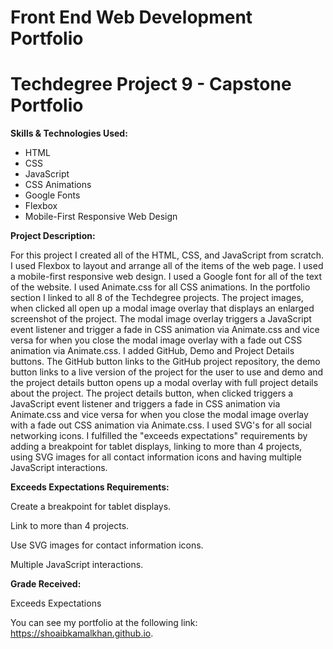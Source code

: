 # Front End Web Development Portfolio
# Techdegree Project 9 - Capstone Portfolio

**Skills & Technologies Used:**

- HTML
- CSS
- JavaScript
- CSS Animations
- Google Fonts
- Flexbox
- Mobile-First Responsive Web Design

**Project Description:**

For this project I created all of the HTML, CSS, and JavaScript from scratch. I used Flexbox to layout and arrange all of the items of the web page. I used a mobile-first responsive web design. I used a Google font for all of the text of the website. I used Animate.css for all CSS animations. In the portfolio section I linked to all 8 of the Techdegree projects. The project images, when clicked all open up a modal image overlay that displays an enlarged screenshot of the project. The modal image overlay triggers a JavaScript event listener and trigger a fade in CSS animation via Animate.css and vice versa for when you close the modal image overlay with a fade out CSS animation via Animate.css. I added GitHub, Demo and Project Details buttons. The GitHub button links to the GitHub project repository, the demo button links to a live version of the project for the user to use and demo and the project details button opens up a modal overlay with full project details about the project. The project details button, when clicked triggers a JavaScript event listener and triggers a fade in CSS animation via Animate.css and vice versa for when you close the modal image overlay with a fade out CSS animation via Animate.css. I used SVG's for all social networking icons. I fulfilled the "exceeds expectations" requirements by adding a breakpoint for tablet displays, linking to more than 4 projects, using SVG images for all contact information icons and having multiple JavaScript interactions.

**Exceeds Expectations Requirements:**

Create a breakpoint for tablet displays.

Link to more than 4 projects.

Use SVG images for contact information icons.

Multiple JavaScript interactions.

**Grade Received:**

Exceeds Expectations

You can see my portfolio at the following link: https://shoaibkamalkhan.github.io.
